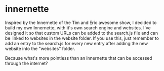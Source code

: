 # innernette

Inspired by the Innernette of the Tim and Eric awesome show, I decided to build my own Innernette, with it's own search engine and websites. I've designed it so that custom URLs can be added to the search.js file and can be linked to websites in the website folder. If you use this, just remember to add an entry to the search.js for every new entry after adding the new website into the "websites" folder.

Because what's more pointless than an innernette that can be accessed through the internet?
